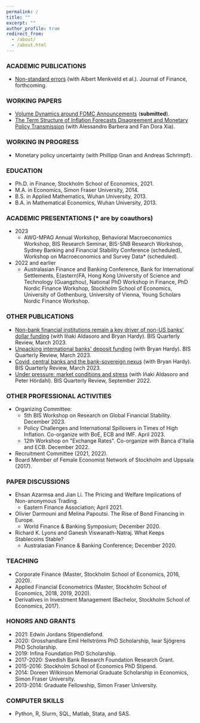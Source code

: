 ```yaml
---
permalink: /
title: ""
excerpt: ""
author_profile: true
redirect_from: 
  - /about/
  - /about.html
---
```


### ACADEMIC PUBLICATIONS
  * [Non-standard errors](https://papers.ssrn.com/sol3/papers.cfm?abstract_id=3961574) (with Albert Menkveld et al.). Journal of Finance, forthcoming.

### WORKING PAPERS
  * [Volume Dynamics around FOMC Announcements](https://papers.ssrn.com/sol3/papers.cfm?abstract_id=3730543) (**submitted**).
  * [The Term Structure of Inflation Forecasts Disagreement and Monetary Policy Transmission](https://papers.ssrn.com/sol3/papers.cfm?abstract_id=4531495) (with Alessandro Barbera and Fan Dora Xia). 

### WORKING IN PROGRESS
  * Monetary policy uncertainty (with Phillipp Gnan and Andreas Schrimpf).

### EDUCATION
* Ph.D. in Finance, Stockholm School of Economics, 2021.
* M.A. in Economics, Simon Fraser University, 2014.
* B.S. in Applied Mathematics, Wuhan University, 2013.
* B.A. in Mathematical Economics, Wuhan University, 2013.

### ACADEMIC PRESENTATIONS (* are by coauthors)
* 2023
  - AWG-MPAG Annual Workshop, Behavioral Macroeconomics Workshop, BIS Research Seminar, BIS-SNB Research Workshop, Sydney Banking and Financial Stability Conference (scheduled), Workshop on Macroeconomics and Survey Data* (scheduled).
* 2022 and earlier
  - Australasian Finance and Banking Conference, Bank for International Settlements, E(astern)FA, Hong Kong University of Science and Technology (Guangzhou), National PhD Workshop in Finance, PhD Nordic Finance Workshop, Stockholm School of Economics, University of Gothenburg, University of Vienna, Young Scholars Nordic Finance Workshop. 

### OTHER PUBLICATIONS
  * [Non-bank financial institutions remain a key driver of non-US banks' dollar funding](https://www.bis.org/publ/qtrpdf/r_qt2309z.htm) (with Iñaki Aldasoro and Bryan Hardy). BIS Quarterly Review, March 2023.
  * [Unpacking international banks' deposit funding](https://www.bis.org/publ/qtrpdf/r_qt2309d.htm) (with Bryan Hardy). BIS Quarterly Review, March 2023.
  * [Covid, central banks and the bank-sovereign nexus](https://www.bis.org/publ/qtrpdf/r_qt2303h.htm) (with Bryan Hardy). BIS Quarterly Review, March 2023.
  * [Under pressure: market conditions and stress](https://www.bis.org/publ/qtrpdf/r_qt2209c.htm) (with Iñaki Aldasoro and Peter Hördahl). BIS Quarterly Review, September 2022.

### OTHER PROFESSIONAL ACTIVITIES
  * Organizing Committee: 
    - 5th BIS Workshop on Research on Global Financial Stability. December 2023.
    - Policy Challenges and International Spillovers in Times of High Inflation. Co-organize with BoE, ECB and IMF. April 2023.
    - 12th Workshop on "Exchange Rates". Co-organize with Banca d'Italia and ECB. December 2022.
  * Recruitment Committee (2021, 2022).
  * Board Member of Female Economist Network of Stockholm and Uppsala (2017).

### PAPER DISCUSSIONS
  * Ehsan Azarmsa and Jian Li. The Pricing and Welfare Implications of Non-anonymous Trading. 
     - Eastern Finance Association; April 2021.
  * Olivier Darmouni and Melina Papoutsi. The Rise of Bond Financing in Europe. 
     - World Finance & Banking Symposium; December 2020.
  * Richard K. Lyons and Ganesh Viswanath-Natraj. What Keeps Stablecoins Stable?
     - Australasian Finance & Banking Conference; December 2020.
  
### TEACHING
  * Corporate Finance (Master, Stockholm School of Economics, 2016, 2020).
  * Applied Financial Econometrics (Master, Stockholm School of Economics, 2018, 2019, 2020).
  * Derivatives in Investment Management (Bachelor, Stockholm School of Economics, 2017).

### HONORS AND GRANTS
  * 2021: Edwin Jordans Stipendiefond.
  * 2020: Grosshandlare Emil Hellströms PhD Scholarship, Iwar Sjögrens PhD Scholarship.
  * 2019: Infina Foundation PhD Scholarship.
  * 2017-2020: Swedish Bank Research Foundation Research Grant.
  * 2015-2016: Stockholm School of Economics PhD Stipend.
  * 2014: Doreen Wilkinson Memorial Graduate Scholarship in Economics, Simon Fraser University.
  * 2013-2014: Graduate Fellowship, Simon Fraser University.

### COMPUTER SKILLS
  * Python, R, Slurm, SQL, Matlab, Stata, and SAS.
